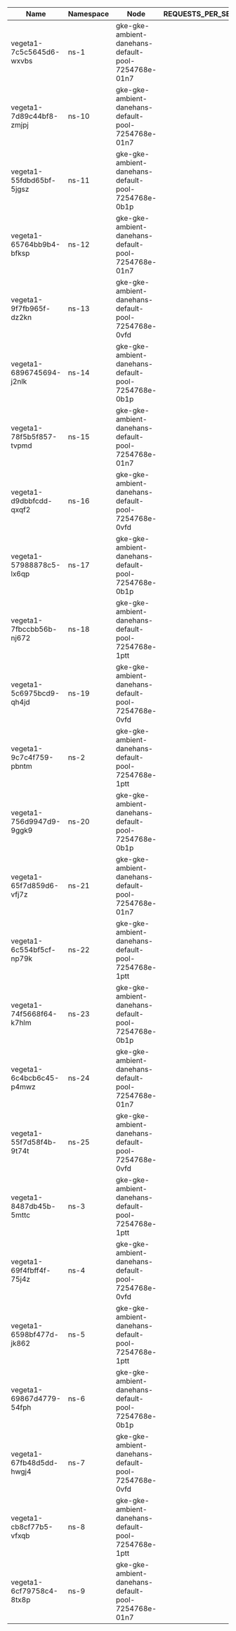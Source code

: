 | Name | Namespace | Node | REQUESTS_PER_SECOND | DURATION | CONNECTIONS | MAX_CONNECTIONS |
|------|-----------|------|---------------------|----------|-------------|-----------------|
| vegeta1-7c5c5645d6-wxvbs | ns-1 | gke-gke-ambient-danehans-default-pool-7254768e-01n7 |  |  |  |  |
| vegeta1-7d89c44bf8-zmjpj | ns-10 | gke-gke-ambient-danehans-default-pool-7254768e-01n7 |  |  |  |  |
| vegeta1-55fdbd65bf-5jgsz | ns-11 | gke-gke-ambient-danehans-default-pool-7254768e-0b1p |  |  |  |  |
| vegeta1-65764bb9b4-bfksp | ns-12 | gke-gke-ambient-danehans-default-pool-7254768e-01n7 |  |  |  |  |
| vegeta1-9f7fb965f-dz2kn | ns-13 | gke-gke-ambient-danehans-default-pool-7254768e-0vfd |  |  |  |  |
| vegeta1-6896745694-j2nlk | ns-14 | gke-gke-ambient-danehans-default-pool-7254768e-0b1p |  |  |  |  |
| vegeta1-78f5b5f857-tvpmd | ns-15 | gke-gke-ambient-danehans-default-pool-7254768e-01n7 |  |  |  |  |
| vegeta1-d9dbbfcdd-qxqf2 | ns-16 | gke-gke-ambient-danehans-default-pool-7254768e-0vfd |  |  |  |  |
| vegeta1-57988878c5-lx6qp | ns-17 | gke-gke-ambient-danehans-default-pool-7254768e-0b1p |  |  |  |  |
| vegeta1-7fbccbb56b-nj672 | ns-18 | gke-gke-ambient-danehans-default-pool-7254768e-1ptt |  |  |  |  |
| vegeta1-5c6975bcd9-qh4jd | ns-19 | gke-gke-ambient-danehans-default-pool-7254768e-0vfd |  |  |  |  |
| vegeta1-9c7c4f759-pbntm | ns-2 | gke-gke-ambient-danehans-default-pool-7254768e-1ptt |  |  |  |  |
| vegeta1-756d9947d9-9ggk9 | ns-20 | gke-gke-ambient-danehans-default-pool-7254768e-0b1p |  |  |  |  |
| vegeta1-65f7d859d6-vfj7z | ns-21 | gke-gke-ambient-danehans-default-pool-7254768e-01n7 |  |  |  |  |
| vegeta1-6c554bf5cf-np79k | ns-22 | gke-gke-ambient-danehans-default-pool-7254768e-1ptt |  |  |  |  |
| vegeta1-74f5668f64-k7hlm | ns-23 | gke-gke-ambient-danehans-default-pool-7254768e-0b1p |  |  |  |  |
| vegeta1-6c4bcb6c45-p4mwz | ns-24 | gke-gke-ambient-danehans-default-pool-7254768e-01n7 |  |  |  |  |
| vegeta1-55f7d58f4b-9t74t | ns-25 | gke-gke-ambient-danehans-default-pool-7254768e-0vfd |  |  |  |  |
| vegeta1-8487db45b-5mttc | ns-3 | gke-gke-ambient-danehans-default-pool-7254768e-1ptt |  |  |  |  |
| vegeta1-69f4fbff4f-75j4z | ns-4 | gke-gke-ambient-danehans-default-pool-7254768e-0vfd |  |  |  |  |
| vegeta1-6598bf477d-jk862 | ns-5 | gke-gke-ambient-danehans-default-pool-7254768e-1ptt |  |  |  |  |
| vegeta1-69867d4779-54fph | ns-6 | gke-gke-ambient-danehans-default-pool-7254768e-0b1p |  |  |  |  |
| vegeta1-67fb48d5dd-hwgj4 | ns-7 | gke-gke-ambient-danehans-default-pool-7254768e-0vfd |  |  |  |  |
| vegeta1-cb8cf77b5-vfxqb | ns-8 | gke-gke-ambient-danehans-default-pool-7254768e-1ptt |  |  |  |  |
| vegeta1-6cf79758c4-8tx8p | ns-9 | gke-gke-ambient-danehans-default-pool-7254768e-01n7 |  |  |  |  |
